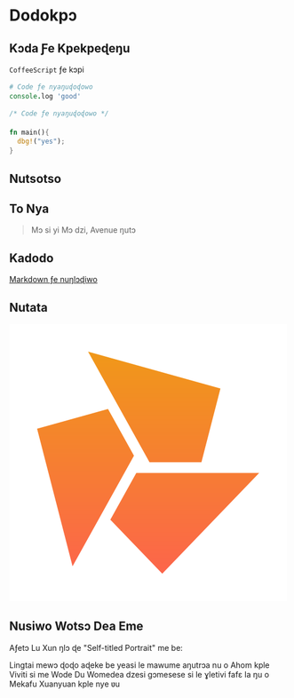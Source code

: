 [Markdown xexeame katã ƒe nyaŋuɖoɖowo]:#

# Dodokpɔ

## Kɔda Ƒe Kpekpeɖeŋu

`CoffeeScript` ƒe kɔpi

```coffee
# Code ƒe nyaŋuɖoɖowo
console.log 'good'


```

```rust
/* Code ƒe nyaŋuɖoɖowo */

fn main(){
  dbg!("yes");
}
```

## Nutsotso

<!-- HTML 注释 --> 

<!-- 多行注释 --> 

## To Nya

> Mɔ si yi Mɔ dzi, Avenue ŋutɔ

## Kadodo

[Markdown ƒe nuŋlɔɖiwo](https://github.com/xxai-art/xxai-art-md)

## Nutata

![xxAI.Art ƒe Adzɔnu ƒe Dzesidede](https://raw.githubusercontent.com/xxai-art/web/main/file/svg/logo.svg)

## Nusiwo Wotsɔ Dea Eme

Aƒetɔ Lu Xun ŋlɔ ɖe "Self-titled Portrait" me be:

  Lingtai mewɔ ɖoɖo aɖeke be yeasi le mawume aŋutrɔa nu o
  Ahom kple Viviti si me Wode Du
  Womedea dzesi gɔmesese si le ɣletivi fafɛ la ŋu o
  Mekafu Xuanyuan kple nye ʋu



